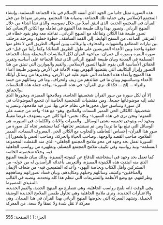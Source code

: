 ------------------------------------------------------------------------

هذه السورة تمثل جانبا من الجهد الذي أنفقه الإسلام في بناء الجماعة
المسلمة، وإنشاء المجتمع الإسلامي وفي حماية تلك الجماعة، وصيانة هذا
المجتمع. وتعرض نموذجا من فعل القرآن في المجتمع الجديد، الذي انبثق أصلا
من خلال نصوصه، والذي نشأ ابتداء من خلال المنهج الرباني. وتصور بهذا وذلك
طبيعة هذا المنهج في تعامله مع الكائن الإنساني كما تصور طبيعة هذا الكائن
وتفاعله مع المنهج الرباني.. تفاعله معه وهو يقود خطاه في المرتقى الصاعد،
من السفح الهابط، إلى القمة السامقة.. خطوة خطوة، ومرحلة مرحلة.. بين
تيارات المطامع والشهوات والمخاوف والرغائب وبين أشواك الطريق التي لا تخلو
منها خطوة واحدة وبين الأعداء المتربصين على طول الطريق الشائك! وكما رأينا
من قبل- في سورة البقرة وسورة آل عمران- مواجهة القرآن لكل الملابسات
المحيطة بنشأة الجماعة المسلمة في المدينة وبيان طبيعة المنهج الرباني الذي
تنشأ الجماعة على أساسه وتقرير الحقائق الأساسية التي يقوم عليها التصور
الإسلامي، والقيم والموازين التي تنبثق من هذا التصور وإبراز التكاليف التي
يقتضيها النهوض بهذه الأمانة في الأرض وتصوير طبيعة أعداء هذا المنهج
وأعداء هذه الجماعة التي تقوم عليه في الأرض، وتحذيرها من وسائل أولئك
الأعداء ودسائسهم وبيان ما في عقائدهم من زيف وانحراف، وما في وسائلهم من
خسة والتواء ... إلخ ... فكذلك نرى القرآن- في هذه السورة- يواجه جملة هذه
الملابسات والحقائق..  
إلا أن لكل سورة من سور القرآن شخصيتها الخاصة، وملامحها المميزة، ومحورها
الذي تشد إليه موضوعاتها جميعا.. ومن مقتضيات الشخصية الخاصة أن تتجمع
الموضوعات في كل سورة وتتناسق حول محورها في نظام خاص بها، تبرز فيه
ملامحها، وتتميز به شخصيتها. كالكائن الحي المميز السمات والملامح، وهو- مع
هذا- واحد من جنسه على العموم! ونحن نرى في هذه السورة- ونكاد نحس- أنها
كائن حي، يستهدف غرضا معينا، ويجهد له، ويتوخى تحقيقه بشتى الوسائل..
والفقرات والآيات والكلمات في السورة، هي الوسائل التي تبلغ بها ما تريد!
ومن ثم نستشعر تجاهها- كما نستشعر تجاه كل سورة من سور هذا القرآن- إحساس
التعاطف والتجاوب مع الكائن الحي، المعروف السمات، المميز الملامح، صاحب
القصد والوجهة، وصاحب الحياة والحركة، وصاحب الحس والشعور! إن السورة تعمل
بجد وجهد في محو ملامح المجتمع الجاهلي- الذي منه التقطت المجموعة المسلمة-
ونبذ رواسبه وفي تكييف ملامح المجتمع المسلم، وتطهيره من رواسب الجاهلية
فيه، وجلاء شخصيته الخاصة.  
كما تعمل بجد وجهد في استجاشته للدفاع عن كينونته المميزة، وذلك ببيان
طبيعة المنهج الذي منه انبثقت هذه الكينونة المميزة، والتعريف بأعدائه
الراصدين له من حوله- من المشركين وأهل الكتاب وبخاصة اليهود- وأعدائه
المتميعين فيه- من ضعاف الإيمان والمنافقين- وكشف وسائلهم وحبلهم ومكايدهم،
وبيان فساد تصوراتهم ومناهجهم وطرائقهم. مع وضع الأنظمة والتشريعات التي
تنظم هذا كله وتحدده، وتصبه في القالب التنفيذي المضبوط.  
وفي الوقت ذاته نلمح رواسب الجاهلية، وهي تتصارع مع المنهج الجديد، والقيم
الجديدة، والاعتبارات الجديدة. ونرى ملامح الجاهلية وهي تحاول طمس الملامح
الجديدة الوضيئة الجميلة. ونشهد المعركة التي يخوضها المنهج الرباني بهذا
القرآن في هذا الميدان. وهي معركة لا تقل شدة ولا عمقا ولا سعة، عن المعركة

------------------------------------------------------------------------

الجزء: 1 ¦ الصفحة: 555
